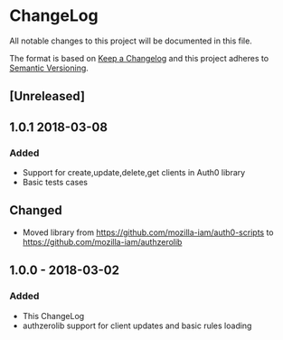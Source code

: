 # ChangeLog 
All notable changes to this project will be documented in this file.

The format is based on [Keep a Changelog](http://keepachangelog.com/en/1.0.0/)
and this project adheres to [Semantic Versioning](http://semver.org/spec/v2.0.0.html).

## [Unreleased]

## 1.0.1  2018-03-08
### Added
- Support for create,update,delete,get clients in Auth0 library
- Basic tests cases

## Changed
- Moved library from https://github.com/mozilla-iam/auth0-scripts to https://github.com/mozilla-iam/authzerolib

## 1.0.0 - 2018-03-02
### Added
- This ChangeLog
- authzerolib support for client updates and basic rules loading

